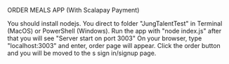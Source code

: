 ORDER MEALS APP (With Scalapay Payment)

You should install nodejs.
You direct to folder "JungTalentTest" in Terminal (MacOS) or PowerShell (Windows).
Run the app with "node index.js" after that you will see "Server start on port 3003"
On your browser, type "localhost:3003" and enter, order page will appear.
Click the order button and you will be moved to the s sign in/signup page.


